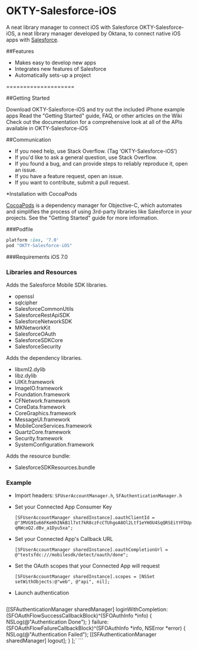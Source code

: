 # OKTY-Salesforce-iOS

A neat library manager to connect iOS with Salesforce
OKTY-Salesforce-iOS, a neat library manager developed by Oktana, to connect native iOS apps with [Salesforce](https://github.com/forcedotcom/SalesforceMobileSDK-iOS-Distribution).


##Features
- Makes easy to develop new apps
- Integrates new features of Salesforce
- Automatically sets-up a project

====================

##Getting Started

Download OKTY-Salesforce-iOS and try out the included iPhone example apps
Read the "Getting Started" guide, FAQ, or other articles on the Wiki
Check out the documentation for a comprehensive look at all of the APIs available in OKTY-Salesforce-iOS

##Communication

- If you need help, use Stack Overflow. (Tag ‘OKTY-Salesforce-iOS’)
- If you'd like to ask a general question, use Stack Overflow.
- If you found a bug, and can provide steps to reliably reproduce it, open an issue.
- If you have a feature request, open an issue.
- If you want to contribute, submit a pull request.

*Installation with CocoaPods

[CocoaPods](http://cocoapods.org/) is a dependency manager for Objective-C, which automates and simplifies the process of using 3rd-party libraries like Salesforce in your projects. See the "Getting Started" guide for more information.

###Podfile
```ruby
platform :ios, '7.0'
pod "OKTY-Salesforce-iOS"
```

###Requirements
iOS 7.0 

### Libraries and Resources

Adds the Salesforce Mobile SDK libraries.
- openssl 
- sqlcipher 
- SalesforceCommonUtils 
- SalesforceRestApiSDK
- SalesforceNetworkSDK 
- MKNetworkKit
- SalesforceOAuth
- SalesforceSDKCore
- SalesforceSecurity

Adds the dependency libraries.

- libxml2.dylib
- libz.dylib
- UIKit.framework
- ImageIO.framework
- Foundation.framework
- CFNetwork.framework
- CoreData.framework
- CoreGraphics.framework
- MessageUI.framework
- MobileCoreServices.framework
- QuartzCore.framework
- Security.framework
- SystemConfiguration.framework

Adds the resource bundle:

- SalesforceSDKResources.bundle

### Example 

- Import headers: `SFUserAccountManager.h`, `SFAuthenticationManager.h`

- Set your Connected App Consumer Key

    `[SFUserAccountManager sharedInstance].oauthClientId = @"3MVG9Iu66FKeHhINkB1l7xt7kR8czFcCTUhgoA8Ol2Ltf1eYHOU4SqQRSEitYFDUpqRWcoQ2.dBv_a1Dyu5xa";`

- Set your Connected App's Callback URL

    `[SFUserAccountManager sharedInstance].oauthCompletionUrl = @"testsfdc:///mobilesdk/detect/oauth/done";`

- Set the OAuth scopes that your Connected App will request

    `[SFUserAccountManager sharedInstance].scopes = [NSSet setWithObjects:@"web", @"api", nil];`

- Launch authentication

    ```
[[SFAuthenticationManager sharedManager]
    loginWithCompletion:(SFOAuthFlowSuccessCallbackBlock)^(SFOAuthInfo *info) {
        NSLog(@"Authentication Done");
    }
    failure:(SFOAuthFlowFailureCallbackBlock)^(SFOAuthInfo *info, NSError *error) {
        NSLog(@"Authentication Failed");
       [[SFAuthenticationManager sharedManager] logout];
    }
];`
    ```